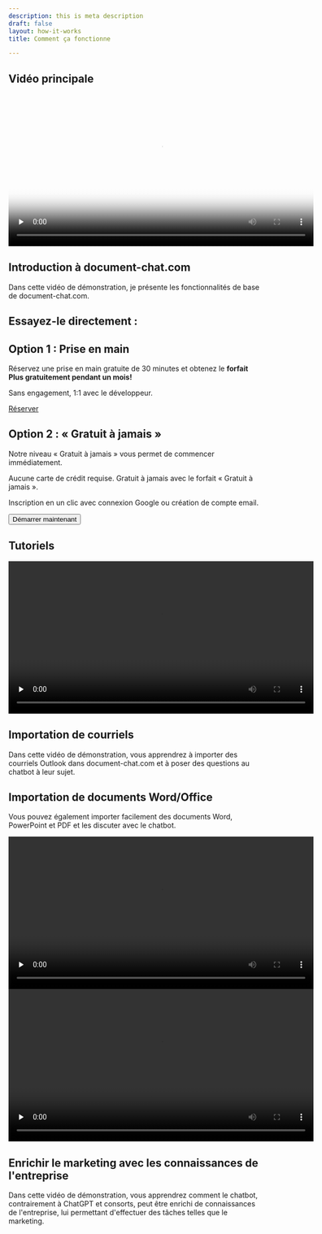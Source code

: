```yaml
---
description: this is meta description
draft: false
layout: how-it-works
title: Comment ça fonctionne

---
```

<section class="section-padding">
  <div class="container">
    <h2 class="mb-2">Vidéo principale</h2>
    <div class="row align-items-center justify-content-around">
      <div class="col-lg-7" data-aos="fade-up" data-aos-delay="150">
        <video width="600" preload="none" controls poster="/videos/dokuchat-demo-thumbnail.png">
          <source src="/videos/dokuchat-handson-demo.webm" type="video/webm">
          <source src="/videos/dokuchat-handson-demo.mp4" type="video/mp4">
          Votre navigateur ne supporte pas la balise vidéo.
        </video>
      </div>
      <div class="col-lg-4 mt-4 mt-lg-0" data-aos="fade-in">
        <div class="content">
          <h2 id="emails">Introduction à document-chat.com</h2>
          <p>Dans cette vidéo de démonstration, je présente les fonctionnalités de base de document-chat.com.</p>
        </div>
      </div>
    </div>
  </div>
</section>

<section class="section-padding">
  <div class="container">
    <div class="row">
      <h2 class="mb-2">Essayez-le directement :</h2>
      <div class="col">
        <div class="card">
          <div class="card-body">
            <h2 class="mb-2">Option 1 : Prise en main</h2>
            <p>Réservez une prise en main gratuite de 30 minutes et obtenez le <strong>forfait Plus gratuitement pendant un mois!</strong></p>
            <p>Sans engagement, 1:1 avec le développeur.</p>
            <a id="book_metting" class="btn btn-primary text-white" href="https://outlook.office365.com/owa/calendar/BookameetingwithJustin@datafortress.cloud/bookings/" target="_blank">Réserver</a>
          </div>
        </div>
      </div>
      <div class="col">
        <div class="card">
          <div class="card-body">
            <h2 class="mb-2">Option 2 : « Gratuit à jamais »</h2>
            <p>Notre niveau « Gratuit à jamais » vous permet de commencer immédiatement.</p>
            <p>Aucune carte de crédit requise. Gratuit à jamais avec le forfait « Gratuit à jamais ».</p>
            <p>Inscription en un clic avec connexion Google ou création de compte email.</p>
            <a href="/pricing">
              <button class="btn btn-secondary mt-4">Démarrer maintenant</button>
            </a>
          </div>
        </div>
      </div>
    </div>
  </div>
</section>

<section class="section-padding">
  <div class="container">
    <h2 class="mb-2">Tutoriels</h2>
    <div class="row align-items-center justify-content-around">
      <div class="col-lg-7" data-aos="fade-up" data-aos-delay="150">
        <video width="600" preload="none" controls>
          <source src="/videos/dokuchat-email-demo.webm" type="video/webm">
          <source src="/videos/dokuchat-email-demo.mp4" type="video/mp4">
          Votre navigateur ne supporte pas la balise vidéo.
        </video>
      </div>
      <div class="col-lg-4 mt-4 mt-lg-0" data-aos="fade-in">
        <div class="content">
          <h2 id="emails">Importation de courriels</h2>
          <p>Dans cette vidéo de démonstration, vous apprendrez à importer des courriels Outlook dans document-chat.com et à poser des questions au chatbot à leur sujet.</p>
        </div>
      </div>
    </div>
  </div>
</section>

<section class="section-padding image-info-section has-shapes bg-light-gray has-bg-brash bg-brash-y"
  style="background-image: url('{{ `images/brushes/section-top.svg` | relURL }}'), url('{{ `images/brushes/section-bottom.svg` | relURL }}');">
  <div class="container">
    <div class="row align-items-center">
      <div class="col-lg-4 col-md-5" data-aos="fade-in">
        <div class="content">
          <h2 id="word">Importation de documents Word/Office</h2>
          <p>Vous pouvez également importer facilement des documents Word, PowerPoint et PDF et les discuter avec le chatbot.</p>
        </div>
      </div>
      <div class="col-lg-8 col-md-7" data-aos="fade-up" data-aos-delay="150">
        <video width="600" preload="none" controls>
          <source src="/videos/dokuchat-word-demo.webm" type="video/webm">
          <source src="/videos/dokuchat-word-demo.mp4" type="video/mp4">
          Votre navigateur ne supporte pas la balise vidéo.
        </video>
      </div>
    </div>
  </div>

  <div class="shape-3 shape-xs-2 bg-secondary rounded-circle"></div>
  <div class="shape-4 shape-sm-2 bg-tertiary rounded-circle"></div>
  <div class="shape-5 shape-sm bg-primary rounded-circle"></div>
  <div class="shape-6 shape-xs bg-secondary rounded-circle"></div>
  <div class="shape-7 shape-xs-2 bg-tertiary rounded-circle"></div>
</section>

<section class="section-padding">
  <div class="container">
    <div class="row align-items-center justify-content-around">
      <div class="col-lg-7" data-aos="fade-up" data-aos-delay="150">
        <video width="600" preload="none" controls>
          <source src="/videos/dokuchat-marketing-demo.webm" type="video/webm">
          <source src="/videos/dokuchat-marketing-demo.mp4" type="video/mp4">
          Votre navigateur ne supporte pas la balise vidéo.
        </video>
      </div>
      <div class="col-lg-4 mt-4 mt-lg-0" data-aos="fade-in">
        <div class="content">
          <h2 id="marketing">Enrichir le marketing avec les connaissances de l'entreprise</h2>
          <p>Dans cette vidéo de démonstration, vous apprendrez comment le chatbot, contrairement à ChatGPT et consorts, peut être enrichi de connaissances de l'entreprise, lui permettant d'effectuer des tâches telles que le marketing.</p>
        </div>
      </div>
    </div>
  </div>
</section>
